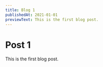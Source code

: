 ```yaml
---
title: Blog 1
publishedAt: 2021-01-01
previewText: This is the first blog post.
---
```


# Post 1

This is the first blog post.
